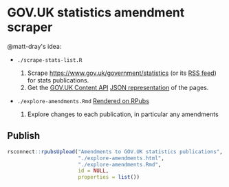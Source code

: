 # GOV.UK statistics amendment scraper

@matt-dray's idea:

* `./scrape-stats-list.R`

  1. Scrape https://www.gov.uk/government/statistics (or its [RSS
       feed](https://www.gov.uk/government/statistics.atom?publication_filter_option=statistics))
       for stats publications.
  1. Get the [GOV.UK Content
       API](https://content-api.publishing.service.gov.uk/#gov-uk-content-api) [JSON
       representation](https://www.gov.uk/api/content/government/statistics/egg-statistics)
       of the pages.

* `./explore-amendments.Rmd` [Rendered on RPubs](http://rpubs.com/nacnudus/govuk-statistics-publications-amendments)

  1. Explore changes to each publication, in particular any amendments

## Publish

```r
rsconnect::rpubsUpload("Amendments to GOV.UK statistics publications",
                       "./explore-amendments.html",
                       "./explore-amendments.Rmd",
                       id = NULL,
                       properties = list())
```
